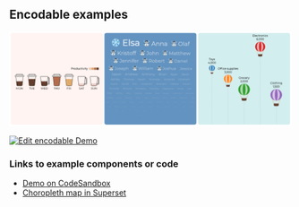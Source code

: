 ## Encodable examples

![Preview](https://raw.githubusercontent.com/apache-superset/encodable/master/images/preview.png)

[![Edit encodable Demo](https://codesandbox.io/static/img/play-codesandbox.svg)](https://codesandbox.io/s/encodable-demo-wvhj3?fontsize=14&hidenavigation=1&theme=dark)

### Links to example components or code

- [Demo on CodeSandbox](https://codesandbox.io/s/encodable-demo-wvhj3?file=/src/App.tsx)
- [Choropleth map in Superset](https://superset-ui.now.sh/?path=/story/chart-plugins-plugin-chart-choropleth-map--world-map)
